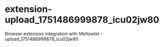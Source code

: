 # extension-upload_1751486999878_icu02jw80
Browser extension integration with Mellowtel - upload_1751486999878_icu02jw80
